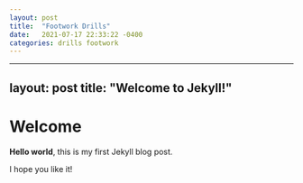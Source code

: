 ```yaml
---
layout: post
title:  "Footwork Drills"
date:   2021-07-17 22:33:22 -0400
categories: drills footwork
---
```

---
layout: post
title:  "Welcome to Jekyll!"
---

# Welcome

**Hello world**, this is my first Jekyll blog post.

I hope you like it!
